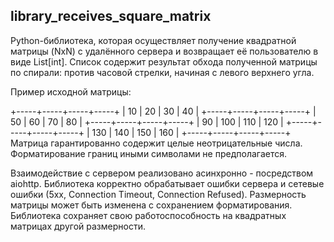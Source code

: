 ## library_receives_square_matrix
Python-библиотека, которая осуществляет получение квадратной матрицы (NxN) с удалённого сервера и возвращает её пользователю в виде List[int]. Cписок содержит результат обхода полученной матрицы по спирали: против часовой стрелки, начиная с левого верхнего угла.

Пример исходной матрицы:

+-----+-----+-----+-----+
|  10 |  20 |  30 |  40 |
+-----+-----+-----+-----+
|  50 |  60 |  70 |  80 |
+-----+-----+-----+-----+
|  90 | 100 | 110 | 120 |
+-----+-----+-----+-----+
| 130 | 140 | 150 | 160 |
+-----+-----+-----+-----+
Матрица гарантированно содержит целые неотрицательные числа. Форматирование границ иными символами не предполагается.

Взаимодействие с сервером реализовано асинхронно - посредством aiohttp.
Библиотека корректно обрабатывает ошибки сервера и сетевые ошибки (5xx, Connection Timeout, Connection Refused).
Размерность матрицы может быть изменена с сохранением форматирования. Библиотека сохраняет свою работоспособность на квадратных матрицах другой размерности.
